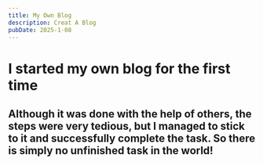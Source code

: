 ```yaml
---
title: My Own Blog
description: Creat A Blog
pubDate: 2025-1-08
---
```


# I started my own blog for the first time

## Although it was done with the help of others, the steps were very tedious, but I managed to stick to it and successfully complete the task. So there is simply no unfinished task in the world!

